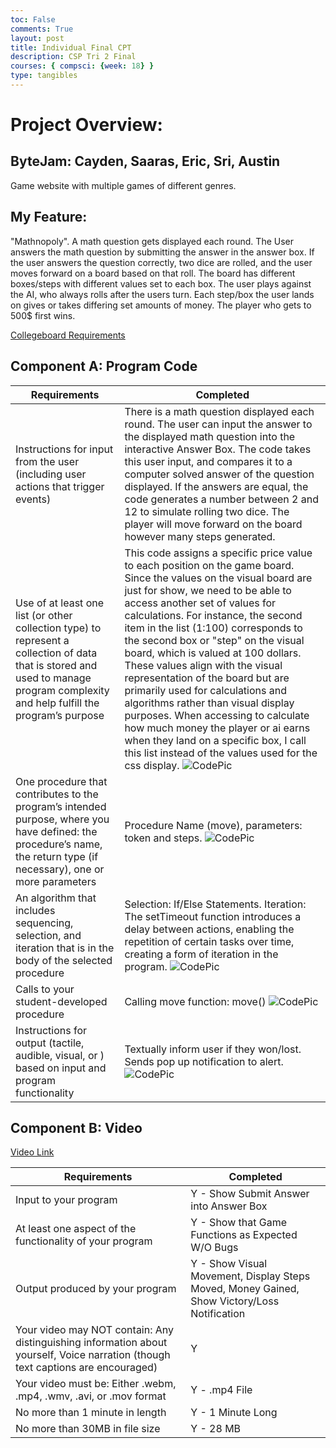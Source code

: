 ```yaml
---
toc: False
comments: True
layout: post
title: Individual Final CPT 
description: CSP Tri 2 Final 
courses: { compsci: {week: 18} }
type: tangibles
---
```


# Project Overview: 
## ByteJam: Cayden, Saaras, Eric, Sri, Austin 

Game website with multiple games of different genres. 

## My Feature: 

"Mathnopoly". A math question gets displayed each round. The User answers the math question by submitting the answer in the answer box. If the user answers the question correctly, two dice are rolled, and the user moves forward on a board based on that roll. The board has different boxes/steps with different values set to each box. The user plays against the AI, who always rolls after the users turn. Each step/box the user lands on gives or takes differing set amounts of money. The player who gets to 500$ first wins. 

[Collegeboard Requirements](https://apcentral.collegeboard.org/media/pdf/ap-csp-student-task-directions.pdf)

## Component A: Program Code 

| Requirements | Completed | 
| --------------- | -----------------| 
| Instructions for input from the user (including user actions that trigger events) | There is a math question displayed each round. The user can input the answer to the displayed math question into the interactive Answer Box. The code takes this user input, and compares it to a computer solved answer of the question displayed. If the answers are equal, the code generates a number between 2 and 12 to simulate rolling two dice. The player will move forward on the board however many steps generated.  |
| Use of at least one list (or other collection type) to represent a collection of data that is stored and used to manage program complexity and help fulfill the program’s purpose | This code assigns a specific price value to each position on the game board. Since the values on the visual board are just for show, we need to be able to access another set of values for calculations. For instance, the second item in the list (1:100) corresponds to the second box or "step" on the visual board, which is valued at 100 dollars. These values align with the visual representation of the board but are primarily used for calculations and algorithms rather than visual display purposes. When accessing to calculate how much money the player or ai earns when they land on a specific box, I call this list instead of the values used for the css display.  ![CodePic](https://media.discordapp.net/attachments/974516458300256316/1211222387861758002/list.png?ex=65ed69c0&is=65daf4c0&hm=eb9299bdf9bc6a28ebce7d5b0fe0091944633dabaff0ba6488ff250021b8f494&=&format=webp&quality=lossless&width=872&height=1306) | 
| One procedure that contributes to the program’s intended purpose, where you have defined: the procedure’s name, the return type (if necessary), one or more parameters | Procedure Name (move), parameters: token and steps.  ![CodePic](https://media.discordapp.net/attachments/974516458300256316/1211222388184973342/procedure.png?ex=65ed69c0&is=65daf4c0&hm=0a40071a28e12eae8483c4ddd97e80f6c8913b835752ff2f0427894085ddcb49&=&format=webp&quality=lossless&width=1664&height=1306) |
| An algorithm that includes sequencing, selection, and iteration that is in the body of the selected procedure | Selection: If/Else Statements. Iteration: The setTimeout function introduces a delay between actions, enabling the repetition of certain tasks over time, creating a form of iteration in the program. ![CodePic](https://media.discordapp.net/attachments/974516458300256316/1211222388474122350/calls.png?ex=65ed69c0&is=65daf4c0&hm=3f8dc064b318d2781ef69b730d51472ea75cb02080bb33863a898d5fecd0feaa&=&format=webp&quality=lossless&width=1916&height=1306) |
| Calls to your student-developed procedure | Calling move function: move() ![CodePic](https://media.discordapp.net/attachments/974516458300256316/1211222388474122350/calls.png?ex=65ed69c0&is=65daf4c0&hm=3f8dc064b318d2781ef69b730d51472ea75cb02080bb33863a898d5fecd0feaa&=&format=webp&quality=lossless&width=1916&height=1306) |
| Instructions for output (tactile, audible, visual, or ) based on input and program functionality | Textually inform user if they won/lost. Sends pop up notification to alert. ![CodePic](https://media.discordapp.net/attachments/974516458300256316/1211222388763791390/textual_output.png?ex=65ed69c0&is=65daf4c0&hm=82237624f81da02eae42c929bbbc16bad1849b7760d02e06fe660726fafac354&=&format=webp&quality=lossless&width=1544&height=752) |

## Component B: Video 

[Video Link](https://drive.google.com/file/d/1X746y5FGmSrgK0HV_eA1YVFWxJ3l1hmP/view?usp=sharing)

| Requirements | Completed | 
| --------------- | -----------------| 
| Input to your program | Y - Show Submit Answer into Answer Box |
| At least one aspect of the functionality of your program | Y - Show that Game Functions as Expected W/O Bugs |
| Output produced by your program | Y - Show Visual Movement, Display Steps Moved, Money Gained, Show Victory/Loss Notification |
| Your video may NOT contain: Any distinguishing information about yourself, Voice narration (though text captions are encouraged) | Y |
| Your video must be: Either .webm, .mp4, .wmv, .avi, or .mov format | Y - .mp4 File |
| No more than 1 minute in length | Y - 1 Minute Long |
| No more than 30MB in file size | Y - 28 MB|


